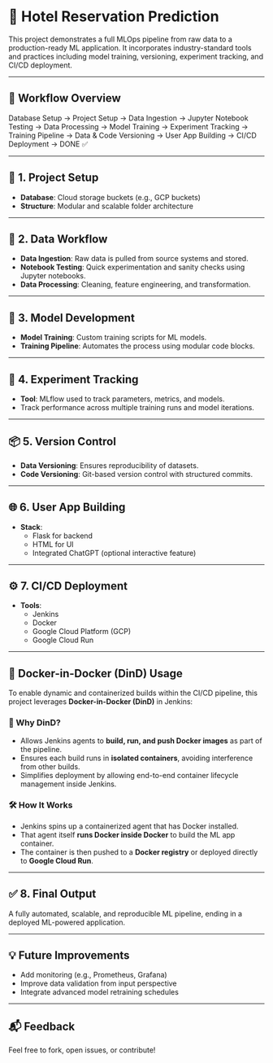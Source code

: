 # 🚀 Hotel Reservation Prediction

This project demonstrates a full MLOps pipeline from raw data to a production-ready ML application. It incorporates industry-standard tools and practices including model training, versioning, experiment tracking, and CI/CD deployment.

---

## 📌 Workflow Overview

Database Setup → Project Setup → Data Ingestion → Jupyter Notebook Testing 
→ Data Processing → Model Training → Experiment Tracking 
→ Training Pipeline → Data & Code Versioning 
→ User App Building → CI/CD Deployment → DONE ✅

---

## 📂 1. Project Setup

- **Database**: Cloud storage buckets (e.g., GCP buckets)
- **Structure**: Modular and scalable folder architecture

---

## 🔄 2. Data Workflow

- **Data Ingestion**: Raw data is pulled from source systems and stored.
- **Notebook Testing**: Quick experimentation and sanity checks using Jupyter notebooks.
- **Data Processing**: Cleaning, feature engineering, and transformation.

---

## 🧠 3. Model Development

- **Model Training**: Custom training scripts for ML models.
- **Training Pipeline**: Automates the process using modular code blocks.

---

## 🧪 4. Experiment Tracking

- **Tool**: MLflow used to track parameters, metrics, and models.
- Track performance across multiple training runs and model iterations.

---

## 📦 5. Version Control

- **Data Versioning**: Ensures reproducibility of datasets.
- **Code Versioning**: Git-based version control with structured commits.

---

## 🌐 6. User App Building

- **Stack**:
  - Flask for backend
  - HTML for UI
  - Integrated ChatGPT (optional interactive feature)

---

## ⚙️ 7. CI/CD Deployment

- **Tools**:
  - Jenkins
  - Docker
  - Google Cloud Platform (GCP)
  - Google Cloud Run

---

## 🐳 Docker-in-Docker (DinD) Usage

To enable dynamic and containerized builds within the CI/CD pipeline, this project leverages **Docker-in-Docker (DinD)** in Jenkins:

### 🔧 Why DinD?

- Allows Jenkins agents to **build, run, and push Docker images** as part of the pipeline.
- Ensures each build runs in **isolated containers**, avoiding interference from other builds.
- Simplifies deployment by allowing end-to-end container lifecycle management inside Jenkins.

### 🛠️ How It Works

- Jenkins spins up a containerized agent that has Docker installed.
- That agent itself **runs Docker inside Docker** to build the ML app container.
- The container is then pushed to a **Docker registry** or deployed directly to **Google Cloud Run**.

---


## ✅ 8. Final Output

A fully automated, scalable, and reproducible ML pipeline, ending in a deployed ML-powered application.

---

## 💡 Future Improvements

- Add monitoring (e.g., Prometheus, Grafana)
- Improve data validation from input perspective
- Integrate advanced model retraining schedules

---

## 📬 Feedback

Feel free to fork, open issues, or contribute!
